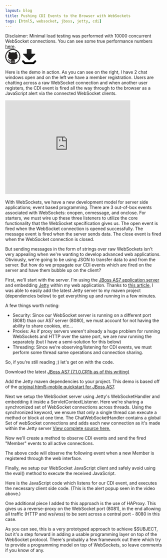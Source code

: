 ```yaml
---
layout: blog
title: Pushing CDI Events to the Browser with WebSockets
tags: [html5, websocket, jboss, jetty, cdi]
---
```


<div class="notes" >
Disclaimer: Minimal load testing was performed with 10000 concurrent WebSocket connections. You can see some true performance numbers <a href="http://webtide.intalio.com/2011/09/cometd-2-4-0-websocket-benchmarks/">here</a>.
</div>
<div class="download">
  <a href="https://github.com/wesleyhales/HTML5-Mobile-WebSocket" title="Fork me on github"><img src="/images/icons/github-icon.jpg" width="48" height="48" alt="Github Icon"></a>
  <a href="https://github.com/wesleyhales/HTML5-Mobile-WebSocket/raw/master/jboss-as-html5-mobile.war" title="download the .war"><img src="/images/icons/download.png" width="48" height="48" alt="Download"></a>
</div>
<div style="clear:both;"></div>
<p>
  
<p>Here is the demo in action. As you can see on the right, I have 2 chat windows open and on the left we have a member registration. Users are chatting across a raw WebSocket connection and when another user registers, the CDI event is fired all the way through to the browser as a JavaScript alert via the connected WebSocket clients.</p>
<iframe src="http://player.vimeo.com/video/35433707?title=0&amp;byline=0&amp;portrait=0" width="400" height="300" frameborder="0" webkitAllowFullScreen mozallowfullscreen allowFullScreen></iframe>

<p>  
With WebSockets, we have a new development model for server side applications; event based programming. There are 3 out-of-box events associated with WebSockets: onopen, onmessage, and onclose. For starters, we must wire up these three listeners to utilize the core functionality that the WebSocket specification gives us. The open event is fired when the WebSocket connection is opened successfully. The message event is fired when the server sends data. The close event is fired when the WebSocket connection is closed.
</p>

<script src="https://gist.github.com/1651079.js?file=websocketBasic.js"></script>

<p>
But sending messages in the form of strings over raw WebSockets isn't very appealing when we're wanting to develop advanced web applications. Obviously, we're going to be using JSON to transfer data to and from the server. But how do we propagate our CDI events which are fired on the server and have them bubble up on the client?
</p>
<p>
First, we'll start with the server. I'm using the <a href="http://www.jboss.org/jbossas/downloads/">JBoss AS7 application server</a> and embedding <a href="http://eclipse.org/jetty/">Jetty</a> within my web application. Thanks to <a href="http://angelozerr.wordpress.com/2011/07/26/websockets_jetty_step4/">this article</a>, I was able to easily add the latest Jetty server to my maven project (dependencies below) to get everything up and running in a few minutes.
</p>
<p>
A few things worth noting:
</p>
<ul>
<li>Security: Since our WebSocket server is running on a different port (8081) than our AS7 server (8080), we must account for not having the ability to share cookies, etc...</li>
<li>Proxies: As if proxy servers weren't already a huge problem for running WebSockets and HTTP over the same port, we are now running the separately (but I have a semi-solution for this below)</li>
<li>Threading: Since we're observing/listening for CDI events, we must perform some thread same operations and connection sharing.</li>
</ul>
<p>
So, if you're still reading ;) let's get on with the code.
</p>
<p>
Download the latest <a href="http://www.jboss.org/jbossas/downloads/">JBoss AS7 (7.1.0.CR1b as of this writing)</a>
</p>
<p>
Add the Jetty maven dependencies to your project. This demo is based off of the <a href="https://github.com/jbossas/quickstart/tree/master/html5-mobile">original html5-mobile quickstart for JBoss AS7</a>.
</p>
<script src="https://gist.github.com/1651079.js?file=pom.xml"></script>

<p>
Next we setup the WebSocket server using Jetty's WebSocketHandler and embedding it inside a ServletContextListener.
Here we're sharing a synchronized set of WebSocket connections across threads. Using the synchronized keyword, we ensure that only a single thread can execute a method or block at one time. The ChatWebSocketHandler contains a global Set of webSocket connections and adds each new connection as it's made within the Jetty server
<a href="https://github.com/wesleyhales/HTML5-Mobile-WebSocket/tree/master/src/main/java/org/jboss/as/quickstarts/html5_mobile/websockets">View complete source here.</a>
</p>
<script src="https://gist.github.com/1651079.js?file=ChatWebSocketHandler.java"></script>
<script src="https://gist.github.com/1651079.js?file=ChatServerServletContextListener.java"></script>

<p>
Now we'll create a method to observe CDI events and send the fired "Member" events to all active connections.
</p>
<script src="https://gist.github.com/1651079.js?file=ChatWebSocketHandler-observer.java"></script>

<p>
The above code will observe the following event when a new Member is registered through the web interface.
</p>
<script src="https://gist.github.com/1651079.js?file=MemberService.java"></script>

<p>
Finally, we setup our WebSocket JavaScript client and safely avoid using the eval() method to execute the received JavaScript.
</p>
<script src="https://gist.github.com/1651079.js?file=websocketclient.js"></script>

<p>
Here is the JavaScript code which listens for our CDI event, and executes the necessary client side code. (This is the alert popup seen in the video above.)
</p>
<script src="https://gist.github.com/1651079.js?file=cdiJavascriptListener.js"></script> 

<p>One additional piece I added to this approach is the use of HAProxy. This gives us a reverse-proxy on the WebSocket port (8081), in the end allowing all traffic (HTTP and ws/wss) to be sent across a central port - 8080 in this case. </p>
<script src="https://gist.github.com/1651079.js?file=haproxy.config"></script>

<p>
As you can see, this is a very prototyped approach to achieve $SUBJECT, but it's a step forward in adding a usable programming layer on top of the WebSocket protocol. There's probably a few framework out there which try to provide a programming model on top of WebSockets, so leave comments if you know of any.
</p>





